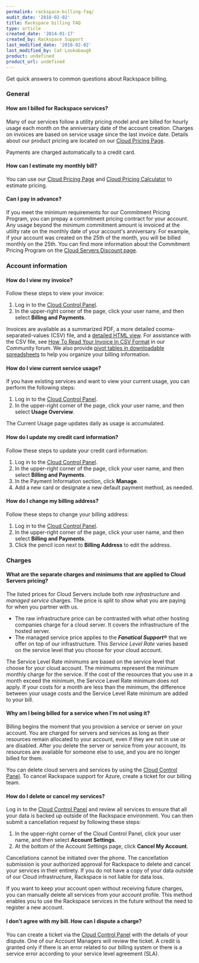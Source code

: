 ```yaml
---
permalink: rackspace-billing-faq/
audit_date: '2018-02-02'
title: Rackspace billing FAQ
type: article
created_date: '2014-01-17'
created_by: Rackspace Support
last_modified_date: '2018-02-02'
last_modified_by: Cat Lookabaugh
product: undefined
product_url: undefined
---
```


Get quick answers to common questions about Rackspace billing.

### General

#### How am I billed for Rackspace services?

Many of our services follow a utility pricing model and are billed for
hourly usage each month on the anniversary date of the account creation.
Charges on invoices are based on service usage since the last invoice
date. Details about our product pricing are located on our [Cloud Pricing Page](http://www.rackspace.com/cloud/public-pricing/).

Payments are charged automatically to a credit card.

#### How can I estimate my monthly bill?

You can use our [Cloud Pricing Page](http://www.rackspace.com/cloud/public-pricing/) and [Cloud Pricing Calculator](http://www.rackspace.com/calculator/) to estimate pricing.

#### Can I pay in advance?

If you meet the minimum requirements for our Commitment Pricing Program, you can 
prepay a commitment pricing contract for your account. Any usage beyond the minimum 
commitment amount is invoiced at the utility rate on the monthly date of your
account's anniversary. For example, if your account was created on the 25th of the month, 
you will be billed monthly on the 25th. You can find more information about the Commitment Pricing
Program on the [Cloud Servers Discount page](http://www.rackspace.com/cloud/servers/discounts/).

### Account information

#### How do I view my invoice?

Follow these steps to view your invoice:

1.  Log in to the [Cloud Control Panel](https://mycloud.rackspace.com).
2.  In the upper-right corner of the page, click your user name, and then select **Billing and Payments**.

Invoices are available as a summarized PDF, a more detailed cooma-separated-values (CSV) file, and a [detailed HTML view](/how-to/detailed-invoices-overview/).
For assistance with the CSV file, see [How To Read Your Invoice In CSV Format](https://community.rackspace.com/products/f/25/t/4950) in our
Community forum. We also provide [pivot tables in downloadable spreadsheets](/how-to/use-pivot-tables-with-your-cloud-billing-invoice)
to help you organize your billing information.

#### How do I view current service usage?

If you have existing services and want to view your current usage, you
can perform the following steps:

1.  Log in to the [Cloud Control Panel](https://mycloud.rackspace.com).
2.  In the upper-right corner of the page, click your user name, and then select **Usage Overview**.

The Current Usage page updates daily as usage is accumulated.

#### How do I update my credit card information?

Follow these steps to update your credit card information:

1.  Log in to the [Cloud Control Panel](https://mycloud.rackspace.com).
2.  In the upper-right corner of the page, click your user name, and then select **Billing and Payments**.
3.  In the Payment Information section, click **Manage**.
4.  Add a new card or designate a new default payment method, as needed.

#### How do I change my billing address?

Follow these steps to change your billing address:

1.  Log in to the [Cloud Control Panel](https://mycloud.rackspace.com).
2.  In the upper-right corner of the page, click your user name, and then select **Billing and Payments**.
3.  Click the pencil icon next to **Billing Address** to edit the address.

### Charges

#### What are the separate charges and minimums that are applied to Cloud Servers pricing?

The listed prices for Cloud Servers include both *raw
infrastructure* and *managed service* charges. The price is split to
show what you are paying for when you partner with us.

-   The raw infrastructure price can be contrasted with what other
    hosting companies charge for a cloud server. It covers the
    infrastructure of the hosted server.
-   The managed service price applies to the ***Fanatical Support***&reg;
    that we offer on top of our infrastructure. This *Service Level
    Rate* varies based on the service level that you choose for your
    cloud account.

The Service Level Rate *minimums* are based on the service level that
choose for your cloud account. The minimums represent the minimum
monthly charge for the service. If the cost of the resources that you use in
a month exceed the minimum, the Service Level Rate minimum does
not apply. If your costs for a month are less than the minimum, the
difference between your usage costs and the Service Level Rate minimum
are added to your bill.

#### Why am I being billed for a service when I'm not using it?

Billing begins the moment that you provision a service or server on your
account. You are charged for servers and services as long as their
resources remain allocated to your account, even if they are not in use
or are disabled. After you delete the server or service from your
account, its resources are available for someone else to use, and you are no
longer billed for them.

You can delete cloud servers and services by using the [Cloud Control Panel](http://mycloud.rackspace.com). To cancel Rackspace support for Azure, create a ticket for our billing team.

#### How do I delete or cancel my services?

Log in to the [Cloud Control Panel](https://mycloud.rackspace.com/) and
review all services to ensure that all your data is backed up outside of
the Rackspace environment. You can then submit a cancellation request by
following these steps:

1.  In the upper-right corner of the Cloud Control Panel, click your user name, and then select **Account Settings**.
2.  At the bottom of the Account Settings page, click **Cancel My Account**.

Cancellations cannot be initiated over the phone. The cancellation
submission is your authorized approval for Rackspace to delete and
cancel your services in their entirety. If you do not have a copy of your data outside of our Cloud
infrastructure, Rackspace is not liable for data loss.

If you want to keep your account open without receiving future charges,
you can manually delete all services from your account profile. This
method enables you to use the Rackspace services in the future without
the need to register a new account.

#### I don't agree with my bill. How can I dispute a charge?

You can create a ticket via the [Cloud Control Panel](https://mycloud.rackspace.com/) with the details of your dispute. One of our Account Managers will review the ticket. A credit is granted only if there is an error related to our billing system or there is a service error according to your service level agreement (SLA).
